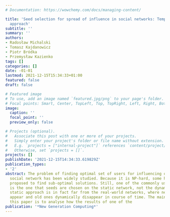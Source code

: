 ```yaml
---
# Documentation: https://wowchemy.com/docs/managing-content/

title: 'Seed selection for spread of influence in social networks: Temporal vs. static
  approach'
subtitle: ''
summary: ''
authors:
- Radosław Michalski
- Tomasz Kajdanowicz
- Piotr Bródka
- Przemysław Kazienko
tags: []
categories: []
date: -01-01
lastmod: 2021-12-15T15:34:33+01:00
featured: false
draft: false

# Featured image
# To use, add an image named `featured.jpg/png` to your page's folder.
# Focal points: Smart, Center, TopLeft, Top, TopRight, Left, Right, BottomLeft, Bottom, BottomRight.
image:
  caption: ''
  focal_point: ''
  preview_only: false

# Projects (optional).
#   Associate this post with one or more of your projects.
#   Simply enter your project's folder or file name without extension.
#   E.g. `projects = ["internal-project"]` references `content/project/deep-learning/index.md`.
#   Otherwise, set `projects = []`.
projects: []
publishDate: '2021-12-15T14:34:33.619829Z'
publication_types:
- '2'
abstract: The problem of finding optimal set of users for influencing others in the
  social network has been widely studied. Because it is NP-hard, some heuristics were
  proposed to find sub-optimal solutions. Still, one of the commonly used assumption
  is the one that seeds are chosen on the static network, not the dynamic one. This
  static approach is in fact far from the real-world networks, where new nodes may
  appear and old ones dynamically disappear in course of time. The main purpose of
  this paper is to analyse how the results of one of the
publication: '*New Generation Computing*'
---
```

